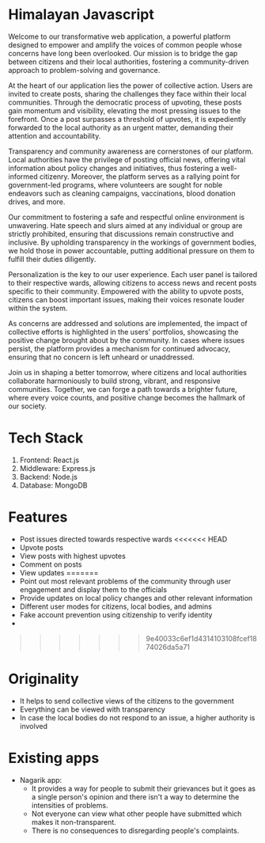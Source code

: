 # Himalayan Javascript
Welcome to our transformative web application, a powerful platform designed to empower and amplify the voices of common people whose concerns have long been overlooked. Our mission is to bridge the gap between citizens and their local authorities, fostering a community-driven approach to problem-solving and governance.

At the heart of our application lies the power of collective action. Users are invited to create posts, sharing the challenges they face within their local communities. Through the democratic process of upvoting, these posts gain momentum and visibility, elevating the most pressing issues to the forefront. Once a post surpasses a threshold of upvotes, it is expediently forwarded to the local authority as an urgent matter, demanding their attention and accountability.

Transparency and community awareness are cornerstones of our platform. Local authorities have the privilege of posting official news, offering vital information about policy changes and initiatives, thus fostering a well-informed citizenry. Moreover, the platform serves as a rallying point for government-led programs, where volunteers are sought for noble endeavors such as cleaning campaigns, vaccinations, blood donation drives, and more.

Our commitment to fostering a safe and respectful online environment is unwavering. Hate speech and slurs aimed at any individual or group are strictly prohibited, ensuring that discussions remain constructive and inclusive. By upholding transparency in the workings of government bodies, we hold those in power accountable, putting additional pressure on them to fulfill their duties diligently.

Personalization is the key to our user experience. Each user panel is tailored to their respective wards, allowing citizens to access news and recent posts specific to their community. Empowered with the ability to upvote posts, citizens can boost important issues, making their voices resonate louder within the system.

As concerns are addressed and solutions are implemented, the impact of collective efforts is highlighted in the users' portfolios, showcasing the positive change brought about by the community. In cases where issues persist, the platform provides a mechanism for continued advocacy, ensuring that no concern is left unheard or unaddressed.

Join us in shaping a better tomorrow, where citizens and local authorities collaborate harmoniously to build strong, vibrant, and responsive communities. Together, we can forge a path towards a brighter future, where every voice counts, and positive change becomes the hallmark of our society.

# Tech Stack
1. Frontend: React.js
2. Middleware: Express.js
3. Backend: Node.js
4. Database: MongoDB

# Features
- Post issues directed towards respective wards
<<<<<<< HEAD
- Upvote posts
- View posts with highest upvotes
- Comment on posts
- View updates
=======
- Point out most relevant problems of the community through user engagement and display them to the officials
- Provide updates on local policy changes and other relevant information
- Different user modes for citizens, local bodies, and admins
- Fake account prevention using citizenship to verify identity
- 
>>>>>>> 9e40033c6ef1d4314103108fcef1874026da5a71

# Originality
- It helps to send collective views of the citizens to the government
- Everything can be viewed with transparency
- In case the local bodies do not respond to an issue, a higher authority is involved

# Existing apps
- Nagarik app:
  - It provides a way for people to submit their grievances but it goes as a single person's opinion and there isn't a way to determine the intensities of problems.
  - Not everyone can view what other people have submitted which makes it non-transparent.
  - There is no consequences to disregarding people's complaints.




